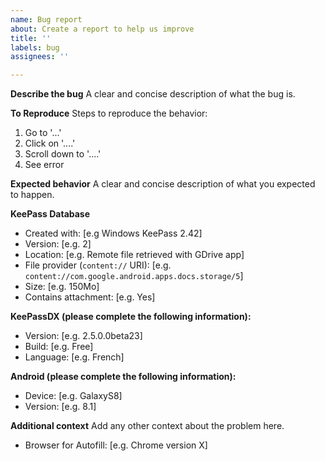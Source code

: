 ```yaml
---
name: Bug report
about: Create a report to help us improve
title: ''
labels: bug
assignees: ''

---
```


**Describe the bug**
A clear and concise description of what the bug is.

**To Reproduce**
Steps to reproduce the behavior:
1. Go to '...'
2. Click on '....'
3. Scroll down to '....'
4. See error

**Expected behavior**
A clear and concise description of what you expected to happen.

**KeePass Database**
 - Created with: [e.g Windows KeePass 2.42]
 - Version: [e.g. 2]
 - Location: [e.g. Remote file retrieved with GDrive app]
 - File provider (`content://` URI): [e.g. `content://com.google.android.apps.docs.storage/5`]
 - Size: [e.g. 150Mo]
 - Contains attachment: [e.g. Yes]

**KeePassDX (please complete the following information):**
 - Version: [e.g. 2.5.0.0beta23]
 - Build: [e.g. Free]
 - Language: [e.g. French]

**Android (please complete the following information):**
 - Device: [e.g. GalaxyS8]
 - Version: [e.g. 8.1]

**Additional context**
Add any other context about the problem here.
 - Browser for Autofill: [e.g. Chrome version X]
